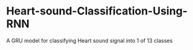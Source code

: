 # Heart-sound-Classification-Using-RNN
A GRU model for classifying Heart sound signal into 1 of 13 classes
